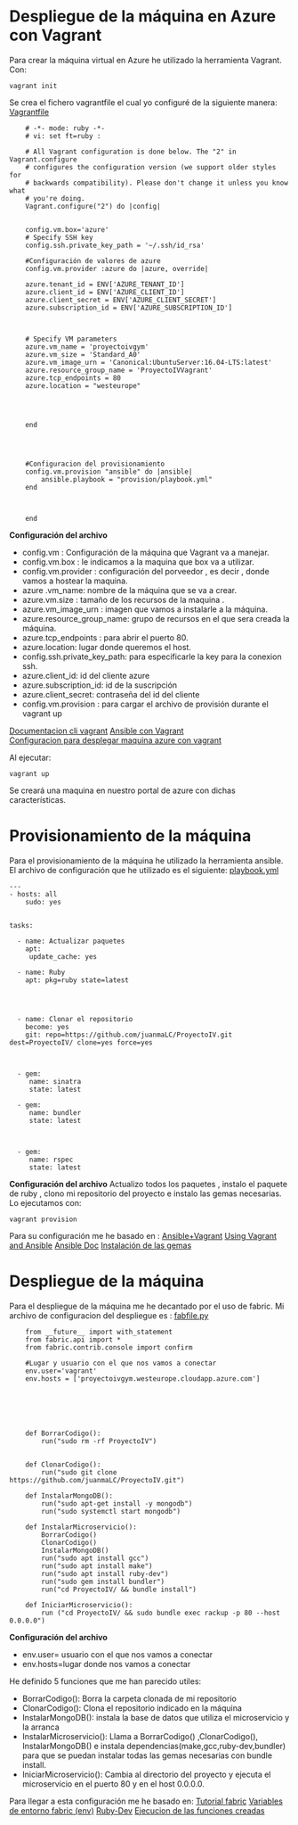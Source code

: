 # Despliegue de la máquina en Azure con Vagrant

Para crear la máquina virtual en Azure he utilizado la herramienta Vagrant. 
Con:
	
	vagrant init 
	
Se crea el fichero vagrantfile el cual yo configuré de la siguiente manera:
[Vagrantfile](https://github.com/juanmaLC/ProyectoIV/blob/master/Vagrantfile) 

		# -*- mode: ruby -*-
		# vi: set ft=ruby :

		# All Vagrant configuration is done below. The "2" in Vagrant.configure
		# configures the configuration version (we support older styles for
		# backwards compatibility). Please don't change it unless you know what
		# you're doing.
		Vagrant.configure("2") do |config|


		config.vm.box='azure'
		# Specify SSH key
		config.ssh.private_key_path = '~/.ssh/id_rsa'
	
		#Configuración de valores de azure
		config.vm.provider :azure do |azure, override|

		azure.tenant_id = ENV['AZURE_TENANT_ID']
		azure.client_id = ENV['AZURE_CLIENT_ID']
		azure.client_secret = ENV['AZURE_CLIENT_SECRET']
		azure.subscription_id = ENV['AZURE_SUBSCRIPTION_ID']
		


		# Specify VM parameters
		azure.vm_name = 'proyectoivgym'
		azure.vm_size = 'Standard_A0'
		azure.vm_image_urn = 'Canonical:UbuntuServer:16.04-LTS:latest'
		azure.resource_group_name = 'ProyectoIVVagrant'
		azure.tcp_endpoints = 80
		azure.location = "westeurope"
	


	
		end




		#Configuracion del provisionamiento
		config.vm.provision "ansible" do |ansible|
			ansible.playbook = "provision/playbook.yml"
		end



		end
		
**Configuración del archivo**

- config.vm : Configuración de la máquina que Vagrant va a manejar.
- config.vm.box : le indicamos a la maquina que box va a utilizar.
- config.vm.provider : configuración del porveedor , es decir , donde vamos a hostear la maquina.
- azure .vm_name: nombre de la máquina que se va a crear.
- azure.vm.size : tamaño de los recursos de la maquina .
- azure.vm_image_urn : imagen que vamos a instalarle a la máquina.
- azure.resource_group_name: grupo de recursos en el que sera creada la máquina.
- azure.tcp_endpoints : para abrir el puerto 80.
- azure.location: lugar donde queremos el host.
- config.ssh.private_key_path: para especificarle la key para la conexion ssh.
- azure.client_id: id del cliente azure
- azure.subscription_id: id de la suscripción
- azure.client_secret: contraseña del id del cliente
- config.vm.provision : para cargar el archivo de provisión durante el vagrant up


[Documentacion cli vagrant](https://www.vagrantup.com/docs/cli/) 
[Ansible con Vagrant](https://www.vagrantup.com/docs/provisioning/ansible.html) 	
[Configuracion para desplegar maquina azure con vagrant](https://blog.scottlowe.org/2017/12/11/using-vagrant-with-azure/) 
	
Al ejecutar:
	
	vagrant up

Se creará una maquina en nuestro portal de azure con dichas características.

# Provisionamiento de la máquina

Para el provisionamiento de la máquina he utilizado la herramienta ansible.
El archivo de configuración que he utilizado es el siguiente:
[playbook.yml](https://github.com/juanmaLC/ProyectoIV/blob/master/provision/playbook.yml) 

	---
  	- hosts: all
    	sudo: yes
   

    tasks:

      - name: Actualizar paquetes
        apt:
         update_cache: yes

      - name: Ruby
        apt: pkg=ruby state=latest

      


      - name: Clonar el repositorio
        become: yes
        git: repo=https://github.com/juanmaLC/ProyectoIV.git dest=ProyectoIV/ clone=yes force=yes

      

      - gem: 
         name: sinatra
         state: latest

      - gem: 
         name: bundler
         state: latest
      


      - gem: 
         name: rspec
		 state: latest

**Configuración del archivo**
Actualizo todos los paquetes , instalo el paquete de ruby , clono mi repositorio del proyecto e instalo las gemas necesarias.
Lo ejecutamos con:

	vagrant provision
	
Para su configuración me he basado en :
[Ansible+Vagrant](https://www.vagrantup.com/docs/provisioning/ansible.html) 
[Using Vagrant and Ansible](https://docs.ansible.com/ansible/latest/scenario_guides/guide_vagrant.html)
[Ansible Doc](https://docs.ansible.com/ansible/latest/) 
[Instalación de las gemas](https://docs.ansible.com/ansible/latest/modules/gem_module.html) 


# Despliegue de la máquina

Para el despliegue de la máquina me he decantado por el uso de fabric.
Mi archivo de configuracion del despliegue es :
[fabfile.py](https://github.com/juanmaLC/ProyectoIV/blob/master/despliegue/fabfile.py) 


		from __future__ import with_statement
		from fabric.api import *
		from fabric.contrib.console import confirm

		#Lugar y usuario con el que nos vamos a conectar
		env.user='vagrant'
		env.hosts = ['proyectoivgym.westeurope.cloudapp.azure.com']






		def BorrarCodigo():
			run("sudo rm -rf ProyectoIV")


		def ClonarCodigo():
			run("sudo git clone https://github.com/juanmaLC/ProyectoIV.git")

		def InstalarMongoDB():
			run("sudo apt-get install -y mongodb")
			run("sudo systemctl start mongodb")

		def InstalarMicroservicio():
			BorrarCodigo()
			ClonarCodigo()
			InstalarMongoDB()
			run("sudo apt install gcc")
			run("sudo apt install make")
			run("sudo apt install ruby-dev")
			run("sudo gem install bundler")
			run("cd ProyectoIV/ && bundle install")

		def IniciarMicroservicio():
			run ("cd ProyectoIV/ && sudo bundle exec rackup -p 80 --host 0.0.0.0")

**Configuración del archivo**

- env.user= usuario con el que nos vamos a conectar
- env.hosts=lugar donde nos vamos a conectar

He definido 5 funciones que me han parecido utiles:

- BorrarCodigo(): Borra la carpeta clonada de mi repositorio
- ClonarCodigo(): Clona el repositorio indicado en la máquina
- InstalarMongoDB(): instala la base de datos que utiliza el microservicio y la arranca
- InstalarMicroservicio(): Llama a BorrarCodigo() ,ClonarCodigo(), InstalarMongoDB() e instala dependencias(make,gcc,ruby-dev,bundler) para que se puedan instalar todas las gemas necesarias con bundle install.
- IniciarMicroservicio(): Cambia al directorio del proyecto y ejecuta el microservicio en el puerto 80 y en el host 0.0.0.0.


Para llegar a esta configuración me he basado en:
[Tutorial fabric](http://docs.fabfile.org/en/1.14/tutorial.html#making-connections)
[Variables de entorno fabric (env)](http://docs.fabfile.org/en/1.14/usage/env.html)
[Ruby-Dev](https://stackoverflow.com/questions/13767725/unable-to-install-gem-failed-to-build-gem-native-extension-cannot-load-such)
[Ejecucion de las funciones creadas](http://docs.fabfile.org/en/1.14/usage/execution.html)



